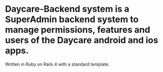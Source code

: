 # Daycare-Backend system is a SuperAdmin backend system to manage permissions, features and users of the Daycare android and ios apps.

Written in Ruby on Rails 4 with a standard template.
